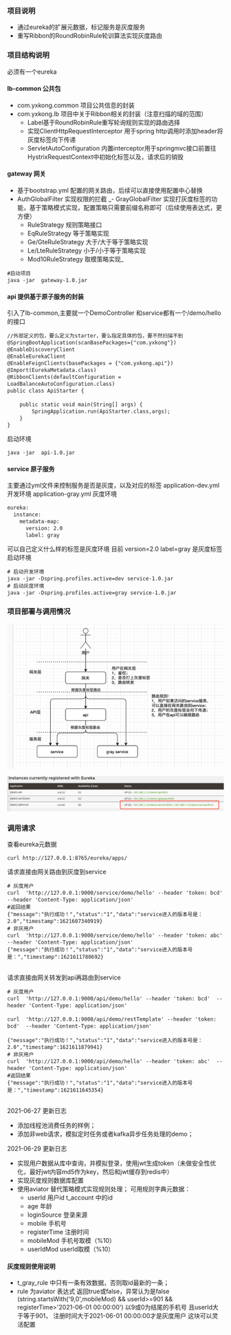 ### 项目说明
- 通过eureka的扩展元数据，标记服务是灰度服务
- 重写Ribbon的RoundRobinRule轮训算法实现灰度路由

### 项目结构说明
必须有一个eureka
#### lb-common 公共包
- com.yxkong.common 项目公共信息的封装
- com.yxkong.lb 项目中关于Ribbon相关的封装（注意扫描的域的范围）
    - Label基于RoundRobinRule重写轮询规则实现的路由选择
    - 实现ClientHttpRequestInterceptor 用于spring http调用时添加header将灰度标签向下传递
    - ServletAutoConfiguration 内置interceptor用于springmvc接口前置往HystrixRequestContext中初始化标签以及，请求后的销毁
#### gateway 网关
- 基于bootstrap.yml 配置的网关路由，后续可以直接使用配置中心替换
- AuthGlobalFilter 实现权限的拦截
_- GrayGlobalFilter 实现打灰度标签的功能，基于策略模式实现，配置策略只需要前缀名称即可（后续使用表达式，更方便）
    - RuleStrategy 规则策略接口
    - EqRuleStrategy 等于策略实现
    - Ge/GteRuleStrategy 大于/大于等于策略实现
    - Le/LteRuleStrategy 小于/小于等于策略实现
    - Mod10RuleStrategy 取模策略实现_
```
#启动项目
java -jar  gateway-1.0.jar
```
#### api 提供基于原子服务的封装
引入了lb-common,主要就一个DemoController 
和service都有一个/demo/hello的接口
```
//外部定义的包，要么定义为starter，要么指定具体的包，要不然扫描不到
@SpringBootApplication(scanBasePackages={"com.yxkong"})
@EnableDiscoveryClient
@EnableEurekaClient
@EnableFeignClients(basePackages = {"com.yxkong.api"})
@Import(EurekaMetadata.class)
@RibbonClients(defaultConfiguration = LoadBalanceAutoConfiguration.class)
public class ApiStarter {

    public static void main(String[] args) {
        SpringApplication.run(ApiStarter.class,args);
    }
}
```
启动环境
```
java -jar  api-1.0.jar
```

#### service  原子服务
主要通过yml文件来控制服务是否是灰度，以及对应的标签
application-dev.yml 开发环境
application-gray.yml 灰度环境
```
eureka:
  instance:
    metadata-map:
      version: 2.0
      label: gray
```
可以自己定义什么样的标签是灰度环境
目前 version=2.0  label=gray 是灰度标签
启动环境
```
# 启动开发环境
java -jar -Dspring.profiles.active=dev service-1.0.jar
# 启动灰度环境
java -jar -Dspring.profiles.active=gray service-1.0.jar
```
### 项目部署与调用情况
![img.png](doc/img.png)

![img.png](doc/eureka.png)

### 调用请求
查看eureka元数据
```shell
curl http://127.0.0.1:8765/eureka/apps/
```
请求直接由网关路由到灰度到service
```shell
# 灰度用户
curl  'http://127.0.0.1:9000/service/demo/hello' --header 'token: bcd'  --header 'Content-Type: application/json'
#返回结果
{"message":"执行成功！","status":"1","data":"service进入的版本号是：2.0","timestamp":1621607340919}
# 非灰用户
curl  'http://127.0.0.1:9000/service/demo/hello' --header 'token: abc'  --header 'Content-Type: application/json'
{"message":"执行成功！","status":"1","data":"service进入的版本号是：","timestamp":1621611780692}


```
请求直接由网关转发到api再路由到service

```shell
# 灰度用户
curl  'http://127.0.0.1:9000/api/demo/hello' --header 'token: bcd'  --header 'Content-Type: application/json'

curl  'http://127.0.0.1:9000/api/demo/restTemplate' --header 'token: bcd'  --header 'Content-Type: application/json'

{"message":"执行成功！","status":"1","data":"service进入的版本号是：2.0","timestamp":1621611879941}
# 非灰用户
curl  'http://127.0.0.1:9000/api/demo/hello' --header 'token: abc'  --header 'Content-Type: application/json'
#返回结果
{"message":"执行成功！","status":"1","data":"service进入的版本号是：","timestamp":1621611645354}


```
2021-06-27 更新日志
- 添加线程池消费任务的样例；
- 添加非web请求，模拟定时任务或者kafka异步任务处理的demo；


2021-06-29 更新日志
- 实现用户数据从库中查询，并模拟登录，使用jwt生成token（未做安全性优化，最好jwt内容md5作为key，然后和jwt缓存到redis中）
- 实现灰度规则数据库配置
- 使用aviator 替代策略模式实现规则处理；
可用规则字典元数据：
  - userId 用户id  t_account 中的id
  - age  年龄
  - loginSource 登录来源
  - mobile 手机号
  - registerTime 注册时间 
  - mobileMod 手机号取模（%10）
  - userIdMod userId取模（%10）
  
#### 灰度规则使用说明
- t_gray_rule 中只有一条有效数据，否则取id最新的一条；
- rule 为aviator 表达式 返回true或false，异常认为是false
(string.startsWith('9,0',mobileMod) && userId>=901 && registerTime>'2021-06-01 00:00:00')
  以9或0为结尾的手机号 且userId大于等于901， 注册时间大于2021-06-01 00:00:00才是灰度用户
  这块可以灵活配置
  
  
